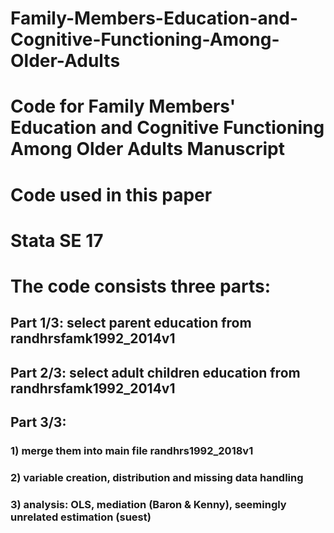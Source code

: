 # Family-Members-Education-and-Cognitive-Functioning-Among-Older-Adults
# Code for Family Members' Education and Cognitive Functioning Among Older Adults Manuscript
# Code used in this paper
# Stata SE 17
# The code consists three parts:
## Part 1/3: select parent education from randhrsfamk1992_2014v1
## Part 2/3: select adult children education from randhrsfamk1992_2014v1
## Part 3/3: 
### 1) merge them into main file randhrs1992_2018v1
### 2) variable creation, distribution and missing data handling
### 3) analysis: OLS, mediation (Baron & Kenny), seemingly unrelated estimation (suest)

